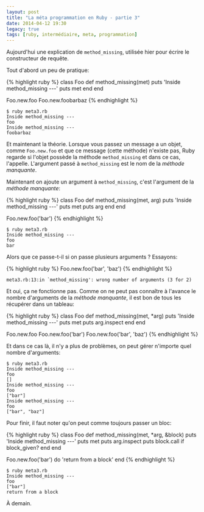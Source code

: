 ```yaml
---
layout: post
title: "La méta programmation en Ruby - partie 3"
date: 2014-04-12 19:30
legacy: true
tags: [ruby, intermédiaire, meta, programmation]
---
```




Aujourd'hui une explication de `method_missing`, utilisée hier pour
écrire le constructeur de requête.

<!-- more -->

Tout d'abord un peu de pratique:

{% highlight ruby %}
class Foo
  def method_missing(met)
    puts 'Inside method_missing ---'
    puts met
  end
end

Foo.new.foo
Foo.new.foobarbaz
{% endhighlight %}

    $ ruby meta3.rb 
    Inside method_missing ---
    foo
    Inside method_missing ---
    foobarbaz

Et maintenant la théorie. Lorsque vous passez un message a un objet, comme
`Foo.new.foo` et que ce message (cette méthode) n'existe pas, Ruby regarde
si l'objet possède la méthode `method_missing` et dans ce cas, l'appelle.
L'argument passé à `method_missing` est le nom de la *méthode manquante*.

Maintenant on ajoute un argument à `method_missing`, c'est l'argument de
la *méthode manquante*:

{% highlight ruby %}
class Foo
  def method_missing(met, arg)
    puts 'Inside method_missing ---'
    puts met
    puts arg
  end
end

Foo.new.foo('bar')
{% endhighlight %}

    $ ruby meta3.rb 
    Inside method_missing ---
    foo
    bar

Alors que ce passe-t-il si on passe plusieurs arguments ? Essayons:

{% highlight ruby %}
Foo.new.foo('bar', 'baz')
{% endhighlight %}

    meta3.rb:13:in `method_missing': wrong number of arguments (3 for 2) 

Et oui, ça ne fonctionne pas. Comme on ne peut pas connaître à l'avance
le nombre d'arguments de la *méthode manquante*, il est bon de tous les
récupérer dans un tableau:

{% highlight ruby %}
class Foo
  def method_missing(met, *arg)
    puts 'Inside method_missing ---'
    puts met
    puts arg.inspect
  end
end

Foo.new.foo
Foo.new.foo('bar')
Foo.new.foo('bar', 'baz')
{% endhighlight %}

Et dans ce cas là, il n'y a plus de problèmes, on peut gérer n'importe
quel nombre d'arguments:

    $ ruby meta3.rb 
    Inside method_missing ---
    foo
    []
    Inside method_missing ---
    foo
    ["bar"]
    Inside method_missing ---
    foo
    ["bar", "baz"]

Pour finir, il faut noter qu'on peut comme toujours passer un bloc:

{% highlight ruby %}
class Foo
  def method_missing(met, *arg, &block)
    puts 'Inside method_missing ---'
    puts met
    puts arg.inspect
    puts block.call if block_given?
  end
end

Foo.new.foo('bar') do
  'return from a block'
end
{% endhighlight %}

    $ ruby meta3.rb 
    Inside method_missing ---
    foo
    ["bar"]
    return from a block




À demain.




